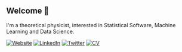 ## Welcome 👋

I'm a theoretical physicist, interested in Statistical Software, Machine Learning and Data Science.

[![Website](https://img.shields.io/badge/-Website-red?style=flat-square)](https://vgherard.github.io/)
[![LinkedIn](https://img.shields.io/badge/LinkedIn-%230077B5.svg?style=flat-square&logo=linkedin&logoColor=white)](https://www.linkedin.com/in/vgherard/)
[![Twitter](https://img.shields.io/badge/Twitter-%231DA1F2.svg?style=flat-square&logo=Twitter&logoColor=white)](https://twitter.com/ValerioGherardi)
[![CV](https://img.shields.io/badge/-Download%20CV-green?style=flat-square)](https://raw.githubusercontent.com/vgherard/cv/master/cv/cv.pdf)

<!--
**vgherard/vgherard** is a ✨ _special_ ✨ repository because its `README.md` (this file) appears on your GitHub profile.

Here are some ideas to get you started:

- 🔭 I’m currently working on ...
- 🌱 I’m currently learning ...
- 👯 I’m looking to collaborate on ...
- 🤔 I’m looking for help with ...
- 💬 Ask me about ...
- 📫 How to reach me: ...
- 😄 Pronouns: ...
- ⚡ Fun fact: ...
-->
